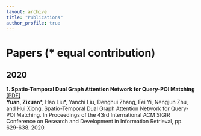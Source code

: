 ```yaml
---
layout: archive
title: "Publications"
author_profile: true
---
```

  
  
  
  
Papers (* equal contribution)
=========
  
  
  
  
  
2020
---------
**1. Spatio-Temporal Dual Graph Attention Network for Query-POI Matching** [[PDF]]('https://www.researchgate.net/publication/342215590_Spatio-Temporal_Dual_Graph_Attention_Network_for_Query-POI_Matching')  
**Yuan, Zixuan***, Hao Liu*, Yanchi Liu, Denghui Zhang, Fei Yi, Nengjun Zhu, and Hui Xiong. Spatio-Temporal Dual Graph Attention Network for Query-POI Matching. In Proceedings of the 43rd International ACM SIGIR Conference on Research and Development in Information Retrieval, pp. 629-638. 2020.
